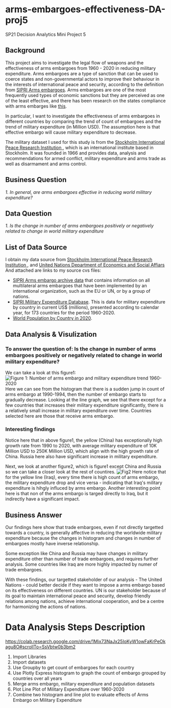 # arms-embargoes-effectiveness-DA-proj5
SP21 Decision Analytics Mini Project 5

## Background 
This project aims to investigate the legal flow of weapons and the effectiveness of arms embargoes from 1960 - 2020 in reducing military expenditure. Arms embargoes are a type of sanction that can be used to coerce states and non-governmental actors to improve their behaviour in the interests of international peace and security, according to the definition from [SIPRI Arms embargoes](https://www.sipri.org/databases/embargoes). Arms embargoes are one of the most frequently used types of economic sanctions but they are perceived as one of the least effective, and there has been research on the states compliance with arms embarges like [this](https://journals.sagepub.com/doi/abs/10.1177/0022343312470472). 

In particular, I want to investigate the effectiveness of arms embargoes in different countries by comparing the trend of count of embargoes and the trend of military expenditure (in Million USD). The assumption here is that effective embargo will cause military expenditure to decrease. 

The military dataset I used for this study is from the [Stockholm International Peace Research Institution ](https://www.sipri.org/), which is an international institute based in Stockholm. It was founded in 1966 and provides data, analysis and recommendations for armed conflict, military expenditure and arms trade as well as disarmament and arms control. 


## Business Question 
_1. In general, are arms embargoes effective in reducing world military expenditure?_


## Data Question 
_1. Is the change in number of arms embargoes positively or negatively related to change in world military expenditure_


## List of Data Source 
I obtain my data source from [Stockholm International Peace Research Institution ](https://www.sipri.org/), and [United Nations Department of Economics and Social Affiars](https://population.un.org/wpp/Download/Standard/CSV/) And attached are links to my source cvs files: 
- [SIPRI Arms embargo archive data](https://github.com/sophiaxuu/arms-embargoes-effectiveness-DA-proj5/blob/main/embargo.csv) that contains information on all multilateral arms embargoes that have been implemented by an international organization, such as the EU or UN, or by a group of nations.
- [SIPRI Military Expenditure Database](https://github.com/sophiaxuu/arms-embargoes-effectiveness-DA-proj5/blob/main/military-exp-m-usd.csv). This is data for military expenditure by country in current US$ (millions), presented according to calendar year, for 173 countries for the period 1960-2020. 
- [World Population by Country in 2020](https://github.com/sophiaxuu/arms-embargoes-effectiveness-DA-proj5/blob/main/population2020.csv). 


## Data Analysis & Visulization 
### To answer the question of: Is the change in number of arms embargoes positively or negatively related to change in world military expenditure? 
We can take a look at this figure1: 
![Figure 1: Number of arms embargo and military expenditure trend 1960-2020](https://github.com/sophiaxuu/arms-embargoes-effectiveness-DA-proj5/blob/main/figure1.png)
Here we can see from the histogram that there is a sudden jump in count of arms embargo at 1990-1994, then the number of embargo starts to gradually decrease. Looking at the line graph, we see that there except for a few countries that increases their military expenditure significantly, there is a relatively small increase in military expenditure over time. Countries selected here are those that receive arms embargo. 

### Interesting findings 
Notice here that in above figure1, the yellow (China) has exceptionally high growth rate from 1990 to 2020, with average military expenditure of 10K Million USD to 250K Million USD, which align with the high growth rate of China. Russia here also have significant increase in military expenditure. 

Next, we look at another figure2, which is figure1 except China and Russia so we can take a closer look at the rest of countires. 
![Fig2](https://github.com/sophiaxuu/arms-embargoes-effectiveness-DA-proj5/blob/main/fig2.png) 
Here notice that for the yellow line (Iraq), every time there is high count of arms embargo, the military expenditure drop and vice versa - indicating that Iraq's military expenditure is hihgly influced by arms embargo. Another interesting point here is that non of the arms embargo is targed directly to Iraq, but it indirectly have a significant impact. 


## Business Answer 
Our findings here show that trade embargoes, even if not directly targetted towards a country, is generally affective in reducing the worldwide military expenditure because the changes in histogram and changes in number of embargoes mostly have inverse relationship. 

Some exception like China and Russia may have changes in military expenditure other than number of trade embargoes, and requires further analysis. Some countries like Iraq are more highly impacted by numer of trade embargoes. 

With these findings, our targetted stakeholder of our analysis - The United Nations - could better decide if they want to impose a arms embargo based on its effectiveness on different countries. UN is our stakeholder because of its goal to maintain international peace and security, develop friendly relations among nations, achieve international cooperation, and be a centre for harmonizing the actions of nations. 


# Data Analysis Steps Description 
https://colab.research.google.com/drive/1Mix73NaJx25IoKyW1owFaKrPeOkagu8O#scrollTo=SsVbtw0b3bm2

1. Import Libraries 
2. Import datasets 
3. Use Groupby to get count of embargoes for each country 
4. Use Plotly Express histogram to graph the count of embargo grouped by countries over all years   
5. Merge arms embargo, military expenditure and population datasets
6. Plot Line Plot of Military Expenditure over 1960-2020
7. Combine two histogram and line plot to evaluate effects of Arms Embargo on Military Expenditure



